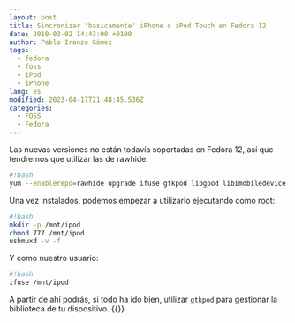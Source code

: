 ```yaml
---
layout: post
title: Sincronizar 'basicamente' iPhone o iPod Touch en Fedora 12
date: 2010-03-02 14:43:00 +0100
author: Pablo Iranzo Gómez
tags:
  - fedora
  - foss
  - iPod
  - iPhone
lang: es
modified: 2023-04-17T21:48:45.536Z
categories:
  - FOSS
  - Fedora
---
```


Las nuevas versiones no están todavía soportadas en Fedora 12, así que tendremos que utilizar las de rawhide.

```bash
#!bash
yum --enablerepo=rawhide upgrade ifuse gtkpod libgpod libimobiledevice usbmuxd
```

Una vez instalados, podemos empezar a utilizarlo ejecutando como root:

```bash
#!bash
mkdir -p /mnt/ipod
chmod 777 /mnt/ipod
usbmuxd -v -f
```

Y como nuestro usuario:

```bash
#!bash
ifuse /mnt/ipod
```

A partir de ahí podrás, si todo ha ido bien, utilizar `gtkpod` para gestionar la biblioteca de tu dispositivo.
{{<disfruta>}}
